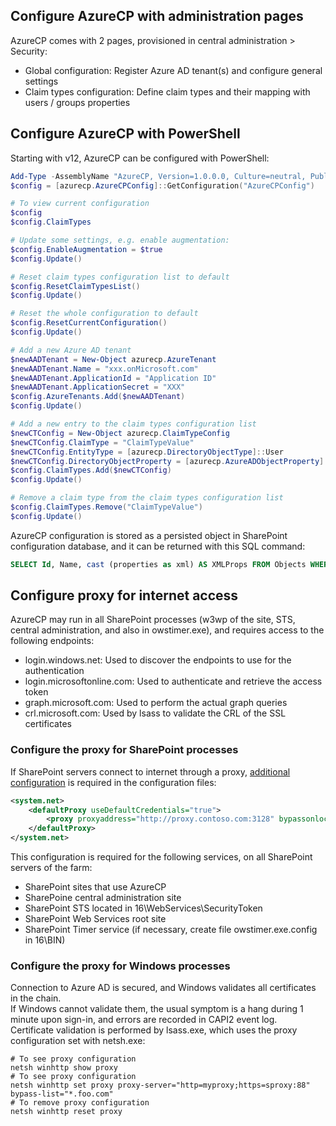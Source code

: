 ## Configure AzureCP with administration pages

AzureCP comes with 2 pages, provisioned in central administration > Security:

- Global configuration: Register Azure AD tenant(s) and configure general settings
- Claim types configuration: Define claim types and their mapping with users / groups properties

## Configure AzureCP with PowerShell

Starting with v12, AzureCP can be configured with PowerShell:

```powershell
Add-Type -AssemblyName "AzureCP, Version=1.0.0.0, Culture=neutral, PublicKeyToken=65dc6b5903b51636"
$config = [azurecp.AzureCPConfig]::GetConfiguration("AzureCPConfig")

# To view current configuration
$config
$config.ClaimTypes

# Update some settings, e.g. enable augmentation:
$config.EnableAugmentation = $true
$config.Update()

# Reset claim types configuration list to default
$config.ResetClaimTypesList()
$config.Update()

# Reset the whole configuration to default
$config.ResetCurrentConfiguration()
$config.Update()

# Add a new Azure AD tenant
$newAADTenant = New-Object azurecp.AzureTenant
$newAADTenant.Name = "xxx.onMicrosoft.com"
$newAADTenant.ApplicationId = "Application ID"
$newAADTenant.ApplicationSecret = "XXX"
$config.AzureTenants.Add($newAADTenant)
$config.Update()

# Add a new entry to the claim types configuration list
$newCTConfig = New-Object azurecp.ClaimTypeConfig
$newCTConfig.ClaimType = "ClaimTypeValue"
$newCTConfig.EntityType = [azurecp.DirectoryObjectType]::User
$newCTConfig.DirectoryObjectProperty = [azurecp.AzureADObjectProperty]::Department
$config.ClaimTypes.Add($newCTConfig)
$config.Update()

# Remove a claim type from the claim types configuration list
$config.ClaimTypes.Remove("ClaimTypeValue")
$config.Update()
```

AzureCP configuration is stored as a persisted object in SharePoint configuration database, and it can be returned with this SQL command:

```sql
SELECT Id, Name, cast (properties as xml) AS XMLProps FROM Objects WHERE Name = 'AzureCPConfig'
```

## Configure proxy for internet access

AzureCP may run in all SharePoint processes (w3wp of the site, STS, central administration, and also in owstimer.exe), and requires access to the following endpoints:

* login.windows.net: Used to discover the endpoints to use for the authentication
* login.microsoftonline.com: Used to authenticate and retrieve the access token
* graph.microsoft.com: Used to perform the actual graph queries
* crl.microsoft.com: Used by lsass to validate the CRL of the SSL certificates

### Configure the proxy for SharePoint processes

If SharePoint servers connect to internet through a proxy, [additional configuration](https://docs.microsoft.com/en-us/dotnet/framework/configure-apps/file-schema/network/defaultproxy-element-network-settings) is required in the configuration files:

```xml
<system.net>
    <defaultProxy useDefaultCredentials="true">
        <proxy proxyaddress="http://proxy.contoso.com:3128" bypassonlocal="true" />
    </defaultProxy>
</system.net>
```

This configuration is required for the following services, on all SharePoint servers of the farm:

* SharePoint sites that use AzureCP
* SharePoine central administration site
* SharePoint STS located in 16\WebServices\SecurityToken
* SharePoint Web Services root site
* SharePoint Timer service (if necessary, create file owstimer.exe.config in 16\BIN)


### Configure the proxy for Windows processes

Connection to Azure AD is secured, and Windows validates all certificates in the chain.  
If Windows cannot validate them, the usual symptom is a hang during 1 minute upon sign-in, and errors are recorded in CAPI2 event log.  
Certificate validation is performed by lsass.exe, which uses the proxy configuration set with netsh.exe:

```text
# To see proxy configuration
netsh winhttp show proxy
# To see proxy configuration
netsh winhttp set proxy proxy-server="http=myproxy;https=sproxy:88" bypass-list="*.foo.com"
# To remove proxy configuration
netsh winhttp reset proxy
```
